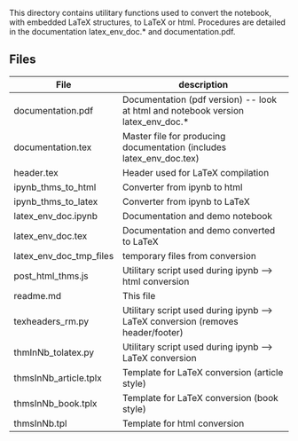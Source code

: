 
This directory contains utilitary functions used to convert the notebook, with embedded LaTeX structures, to LaTeX or html. 
Procedures are detailed in the documentation latex_env_doc.* and documentation.pdf. 

Files
-----
File 			| description
----------------------- | -----------------------------
documentation.pdf	|	Documentation (pdf version)  -- look at html and notebook version latex_env_doc.*
documentation.tex	|	Master file for producing documentation (includes latex_env_doc.tex)
header.tex		|	Header used for LaTeX compilation
ipynb_thms_to_html	|	Converter from ipynb to html
ipynb_thms_to_latex	|	Converter from ipynb to LaTeX
latex_env_doc.ipynb	|	Documentation and demo notebook
latex_env_doc.tex	|	Documentation and demo converted to LaTeX
latex_env_doc_tmp_files	|	temporary files from conversion
post_html_thms.js	|	Utilitary script used during ipynb --> html conversion
readme.md		|	This file
texheaders_rm.py	|	Utilitary script used during ipynb --> LaTeX conversion (removes header/footer)
thmInNb_tolatex.py	|	Utilitary script used during ipynb --> LaTeX conversion 
thmsInNb_article.tplx	|	Template for LaTeX conversion (article style)
thmsInNb_book.tplx	|	Template for LaTeX conversion (book style)
thmsInNb.tpl		|	Template for html conversion 

